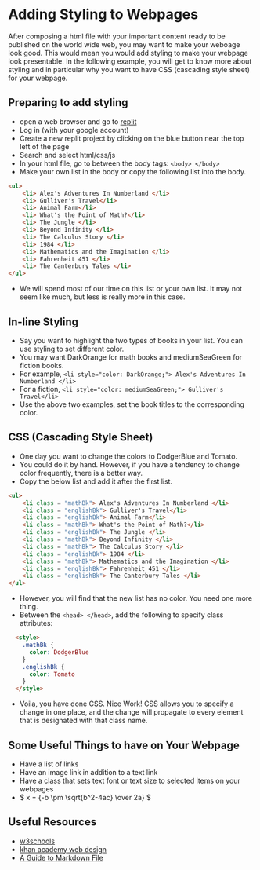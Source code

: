 # Adding Styling to Webpages

After composing a html file with your important content ready to be published on the world wide web,
you may want to make your weboage look good. This would mean you would add styling to make
your webpage look presentable. In the following example, you will get to
know more about styling and in particular why you want to have CSS (cascading style sheet)
for your webpage.

## Preparing to add styling

* open a web browser and go to [replit](https://replit.com/)
* Log in (with your google account)
* Create a new replit project by clicking on the blue button near the top left of the page
* Search and select html/css/js
* In your html file, go to between the body tags: ` <body> </body> `
* Make your own list in the body or copy the following list into the body.
```html
<ul>
    <li> Alex's Adventures In Numberland </li>
    <li> Gulliver's Travel</li>
    <li> Animal Farm</li>
    <li> What's the Point of Math?</li>
    <li> The Jungle </li>
    <li> Beyond Infinity </li>
    <li> The Calculus Story </li>
    <li> 1984 </li>
    <li> Mathematics and the Imagination </li>
    <li> Fahrenheit 451 </li>
    <li> The Canterbury Tales </li>
</ul>
```
* We will spend most of our time on this list or your own list. It may not seem like much, but less is really more in this case.


## In-line Styling
* Say you want to highlight the two types of books in your list. You can use styling to set different color.
* You may want DarkOrange for math books and mediumSeaGreen for fiction books.
* For example, `<li style="color: DarkOrange;"> Alex's Adventures In Numberland </li>`
* For a fiction, `<li style="color: mediumSeaGreen;"> Gulliver's Travel</li>`
* Use the above two examples, set the book titles to the corresponding color.

## CSS (Cascading Style Sheet)
* One day you want to change the colors to DodgerBlue and Tomato.
* You could do it by hand. However, if you have a tendency to change color frequently, there is a better way.
* Copy the below list and add it after the first list.
```html
<ul>
    <li class = "mathBk"> Alex's Adventures In Numberland </li>
    <li class = "englishBk"> Gulliver's Travel</li>
    <li class = "englishBk"> Animal Farm</li>
    <li class = "mathBk"> What's the Point of Math?</li>
    <li class = "englishBk"> The Jungle </li>
    <li class = "mathBk"> Beyond Infinity </li>
    <li class = "mathBk"> The Calculus Story </li>
    <li class = "englishBk"> 1984 </li>
    <li class = "mathBk"> Mathematics and the Imagination </li>
    <li class = "englishBk"> Fahrenheit 451 </li>
    <li class = "englishBk"> The Canterbury Tales </li>
</ul>
```
* However, you will find that the new list has no color. You need one more thing.
* Between the `<head> </head>`, add the following to specify class attributes:
```html
  <style>
    .mathBk {
      color: DodgerBlue
    }
    .englishBk {
      color: Tomato
    }
  </style>
```
* Voila, you have done CSS. Nice Work! CSS allows you to specify a change in one place, and the change will propagate to every element that is designated with that class name.

## Some Useful Things to have on Your Webpage
* Have a list of links
* Have an image link in addition to a text link
* Have a class that sets text font or text size to selected items on your webpages
* $ x = {-b \pm \sqrt{b^2-4ac} \over 2a} $

## Useful Resources
* [w3schools](https://www.w3schools.com/)
* [khan academy web design](https://www.khanacademy.org/computing/computer-programming/html-css)
* [A Guide to Markdown File](https://towardsdatascience.com/the-ultimate-markdown-cheat-sheet-3d3976b31a0)